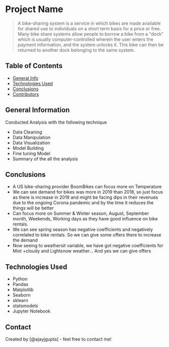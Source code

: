 # Project Name
> A bike-sharing system is a service in which bikes are made available for shared use to individuals on a short term basis for a price or free. Many bike share systems allow people to borrow a bike from a "dock" which is usually computer-controlled wherein the user enters the payment information, and the system unlocks it. This bike can then be returned to another dock belonging to the same system.


## Table of Contents
* [General Info](#general-information)
* [Technologies Used](#technologies-used)
* [Conclusions](#conclusions)
* [Contributors](#contributors)

<!-- You can include any other section that is pertinent to your problem -->

## General Information
  Conducted Analysis with the following technique

- Data Cleaning
- Data Manipulation
- Data Visualization
- Model Building
- Fine tuning Model
- Summary of the all the analysis

## Conclusions
- A US bike-sharing provider BoomBikes can focus more on Temperature
- We can see demand for bikes was more in 2019 than 2018, so just focus as there is increase in 2019 and might be facing dips in their revenues due to the ongoing Corona pandemic and by the time it reduces the things will be better
- Can focus more  on Summer & Winter season, August, September month, Weekends, Working days as they have good influence on bike rentals.
- We can see spring season has negative coefficients and negatively correlated to bike rentals. So we can give some offers there to increase the demand
- Now seeing to weathersit variable, we have got negative coefficients for Mist +cloudy and Lightsnow weather... And yes we can give offers


## Technologies Used
- Python 
- Pandas
- Matplotlib
- Seaborn
- sklearn
- statsmodels
- Jupyter Notebook

## Contact
Created by [@ajayjgupta] - feel free to contact me!